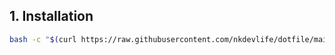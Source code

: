 ## 1. Installation

```bash
bash -c "$(curl https://raw.githubusercontent.com/nkdevlife/dotfile/main/script/install.sh)"
```
